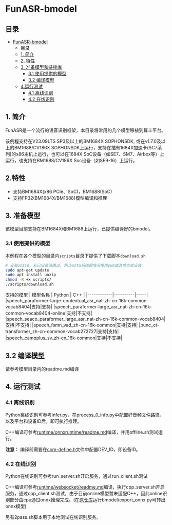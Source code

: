 # FunASR-bmodel

## 目录

- [FunASR-bmodel](#funasr)
  - [目录](#目录)
  - [1. 简介](#1-简介)
  - [2. 特性](#2-特性)
  - [3. 准备模型和链接库](#3-准备模型和链接库)
    - [3.1 使用提供的模型](#31-使用提供的模型)
    - [3.2 编译模型](#32-编译模型)
  - [4.运行测试](#4-运行测试)
    - [4.1 离线识别](#41-离线识别)
    - [4.2 在线识别](#42-在线识别)

## 1. 简介

FunASR是一个流行的语音识别框架，本目录将常用的几个模型移植到算丰平台。

该例程支持在V23.09LTS SP3及以上的BM1684X SOPHONSDK, 或在v1.7.0及以上的BM1688/CV186X SOPHONSDK上运行，支持在插有1684X加速卡(SC7系列)的x86主机上运行，也可以在1684X SoC设备（如SE7、SM7、Airbox等）上运行，也支持在BM1688/CV186X Soc设备（如SE9-16）上运行。

## 2.特性

* 支持BM1684X(x86 PCIe、SoC)，BM1688(SoC)
* 支持FP32(BM1684X/BM1688)模型编译和推理

## 3. 准备模型

该模型目前支持在BM1684X和BM1688上运行，已提供编译好的bmodel。

### 3.1 使用提供的模型

​本例程在各个模型的目录内`scripts`目录下提供了下载脚本`download.sh`

```bash
# 安装unzip，若已安装请跳过，非ubuntu系统视情况使用yum或其他方式安装
sudo apt-get update
sudo apt install unzip
chmod -R +x scripts/
./scripts/download.sh
```

支持的模型
|  模型名称  |  Python  | C++ |
|------------|----------|-----|
|speech_paraformer-large-contextual_asr_nat-zh-cn-16k-common-vocab8404|支持|支持|
|speech_paraformer-large_asr_nat-zh-cn-16k-common-vocab8404-online|支持|不支持|
|speech_seaco_paraformer_large_asr_nat-zh-cn-16k-common-vocab8404|支持|不支持|
|speech_fsmn_vad_zh-cn-16k-common|支持|支持|
|punc_ct-transformer_zh-cn-common-vocab272727|支持|支持|
|speech_campplus_sv_zh-cn_16k-common|支持|不支持|

## 3.2 编译模型
请参考模型目录内的readme.md编译

## 4. 运行测试

### 4.1 离线识别
Python离线识别可参考infer.py，在process_0_info.py中配置好音频文件路径，以及平台和设备ID后，即可执行推理。

C++编译可参考[runtime/onnxruntime/readme.md](../runtime/onnxruntime/readme.md)编译，并用offline.sh测试运行。

**注意：** 编译前需要在[com-define.h](../runtime/onnxruntime/include/com-define.h)文件中配置DEV_ID，即设备ID。

### 4.2 在线识别
Python在线识别可参考run_server.sh开启服务，通过run_client.sh测试

C++编译可参考[runtime/websocket/readme.md](../runtime/websocket/readme_zh.md)编译，执行cpp_server.sh开启服务，通过cpp_client.sh测试，由于目前online模型暂未适配C++，因此online识别部分由cpu通过onnx推理完成。(在[原仓库](https://github.com/modelscope/FunASR)运行bmodel/export_onnx.py可转出onnx模型)

另有2pass.sh脚本用于本地测试在线识别服务。